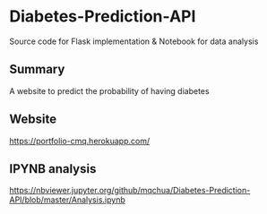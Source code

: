 # Diabetes-Prediction-API
Source code for Flask implementation &amp; Notebook for data analysis

## Summary
A website to predict the probability of having diabetes 

## Website
https://portfolio-cmq.herokuapp.com/

## IPYNB analysis
https://nbviewer.jupyter.org/github/mqchua/Diabetes-Prediction-API/blob/master/Analysis.ipynb
